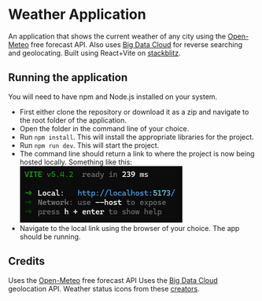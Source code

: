 # Weather Application

An application that shows the current weather of any city using the [Open-Meteo](https://open-meteo.com/en/docs) free forecast API. Also uses [Big Data Cloud](https://www.bigdatacloud.com/) for reverse searching and geolocating. Built using React+Vite on [stackblitz](https://stackblitz.com/).

## Running the application

You will need to have npm and Node.js installed on your system.  

- First either clone the repository or download it as a zip and navigate to the root folder of the application.
- Open the folder in the command line of your choice.
- Run `npm install`. This will install the appropriate libraries for the project.
- Run `npm run dev`. This will start the project.
- The command line should return a link to where the project is now being hosted locally. Something like this:
  <img src="./src/assets/cmdimg.png" alt="img">
- Navigate to the local link using the browser of your choice. The app should be running.

## Credits
Uses the [Open-Meteo](https://open-meteo.com/en/docs) free forecast API
Uses the [Big Data Cloud](https://www.bigdatacloud.com/) geolocation API.
Weather status icons from these [creators](/credits.html).